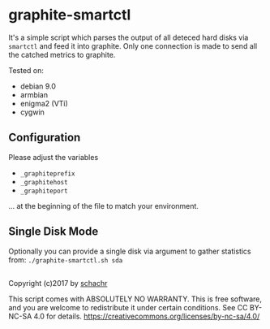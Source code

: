 # graphite-smartctl
It's a simple script which parses the output of all deteced hard disks via `smartctl` and feed it into graphite.
Only one connection is made to send all the catched metrics to graphite.

Tested on:
+ debian 9.0
+ armbian
+ enigma2 (VTi)
+ cygwin

## Configuration

Please adjust the variables
+ `_graphiteprefix`
+ `_graphitehost`
+ `_graphiteport`

... at the beginning of the file to match your environment.

## Single Disk Mode

Optionally you can provide a single disk via argument to gather statistics from:
`./graphite-smartctl.sh sda`


##

Copyright (c)2017 by [schachr](https://github.com/schachr)

This script comes with ABSOLUTELY NO WARRANTY.
This is free software, and you are welcome to redistribute it
under certain conditions. See CC BY-NC-SA 4.0 for details.
https://creativecommons.org/licenses/by-nc-sa/4.0/
